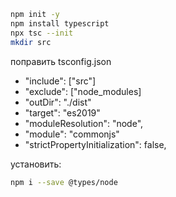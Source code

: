 ```bash
npm init -y
npm install typescript
npx tsc --init
mkdir src
```


поправить tsconfig.json
 - "include": ["src"]
 - "exclude": ["node_modules]
 - "outDir": "./dist"
 - "target": "es2019"
 - "moduleResolution": "node",
 - "module": "commonjs"
 - "strictPropertyInitialization": false,


установить:
```bash
npm i --save @types/node 
```
